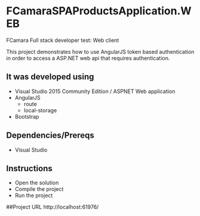 # FCamaraSPAProductsApplication.WEB
FCamara Full stack developer test: Web client

This project demonstrates how to use AngularJS token based authentication in order to access a ASP.NET web api that requires authentication.

## It was developed using
  - Visual Studio 2015 Community Edition / ASPNET Web application
  - AngularJS
	- route
	- local-storage
  - Bootstrap
		
## Dependencies/Prereqs
  - Visual Studio

## Instructions
  - Open the solution
  - Compile the project
  - Run the project

##Project URL
http://localhost:61976/
		
